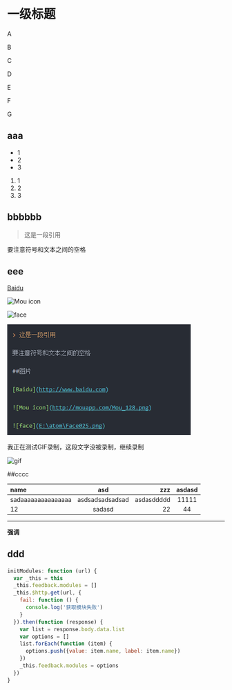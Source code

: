 # 一级标题

A

B

C

D

E

F

G

## aaa

* 1
* 2
* 3

1. 1
2. 2
3. 3

## bbbbbb

> 这是一段引用

要注意符号和文本之间的空格

## eee

[Baidu](http://www.baidu.com)

![Mou icon](http://mouapp.com/Mou_128.png)

![face](E:\atom\Face025.png)

![111](assets/markdown-img-paste-20170928190237850.png)

我正在测试GIF录制，这段文字没被录制，继续录制

![gif](E:\gif\test1.gif)

##cccc

| name               |       asd       |        zzz | asdasd |
|:------------------ |:---------------:| ----------:|:------:|
| sadaaaaaaaaaaaaaaa | asdsadsadsadsad | asdasddddd | 11111  |
| 12                 |     sadasd      |         22 |   44   |


***

**强调**



## ddd

```javascript
initModules: function (url) {
  var _this = this
  _this.feedback.modules = []
  _this.$http.get(url, {
    fail: function () {
      console.log('获取模块失败')
    }
  }).then(function (response) {
    var list = response.body.data.list
    var options = []
    list.forEach(function (item) {
      options.push({value: item.name, label: item.name})
    })
    _this.feedback.modules = options
  })
}

```
